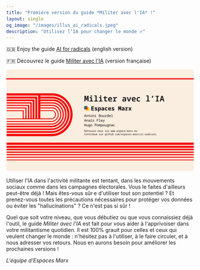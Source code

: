 ```yaml
---
title: "Première version du guide *Militer avec l'IA* !"
layout: single
og_image: "/images/illus_ai_radicals.jpeg"
description: "Utilisez l’IA pour changer le monde 🔥"
---
```


🇬🇧 Enjoy the guide [AI for radicals](https://github.com/espaces-marx/ai-radicals/releases/latest/download/guide_en.pdf) (english version)

🇫🇷 Découvrez le guide [Militer avec l'IA](https://github.com/espaces-marx/ai-radicals/releases/latest/download/guide_fr.pdf) (version française)

![AI for radicals](/images/illus_ai_radicals.jpeg)

Utiliser l'IA dans l'activité militante est tentant, dans les mouvements sociaux comme dans les campagnes électorales. Vous le faites d'ailleurs peut-être déjà ! Mais êtes-vous sûr·e d'utiliser tout son potentiel ? Et prenez-vous toutes les précautions nécessaires pour protéger vos données ou éviter les "hallucinations" ? Ce n'est pas si sûr !

Quel que soit votre niveau, que vous débutiez ou que vous connaissiez déjà l'outil, le guide *Militer avec l'IA* est fait pour vous aider à l'apprivoiser dans votre militantisme quotidien. Il est 100% grauit pour celles et ceux qui veulent changer le monde : n'hésitez pas à l'utiliser, à le faire circuler, et à nous adresser vos retours. Nous en aurons besoin pour améliorer les prochaines versions !

*L'équipe d'Espaces Marx*

<meta property="og:image" content="{{ page.image | absolute_url }}">
